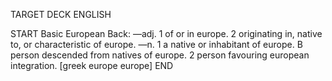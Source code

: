 TARGET DECK
ENGLISH

START
Basic
European
Back: —adj. 1 of or in europe. 2 originating in, native to, or characteristic of europe. —n. 1 a native or inhabitant of europe. B person descended from natives of europe. 2 person favouring european integration. [greek europe europe]
END
